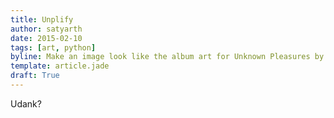 ```yaml
---
title: Unplify
author: satyarth
date: 2015-02-10
tags: [art, python]
byline: Make an image look like the album art for Unknown Pleasures by Joy Division
template: article.jade
draft: True
---
```


Udank?